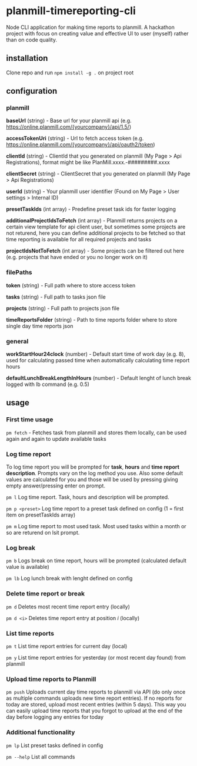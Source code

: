 # planmill-timereporting-cli
Node CLI application for making time reports to planmill. A hackathon project with focus on creating value and effective UI to user (myself) rather than on code quality.

## installation
Clone repo and run ```npm install -g .``` on project root

## configuration

### planmill
**baseUrl** (string) - Base url for your planmill api (e.g. https://online.planmill.com/{yourcompany}/api/1.5/)
 
**accessTokenUri** (string) - Url to fetch access token (e.g. https://online.planmill.com/{yourcompany}/api/oauth2/token)

**clientId** (string) - ClientId that you generated on planmill (My Page > Api Registrations), format might be like PlanMill.xxxx.-#########.xxxx

**clientSecret** (string) - ClientSecret that you generated on planmill (My Page > Api Registrations)

**userId** (string) - Your planmill user identifier (Found on My Page > User settings > Internal ID)

**presetTaskIds** (int array) - Predefine preset task ids for faster logging

**additionalProjectIdsToFetch** (int array) - Planmill returns projects on a certain view template for api client user, but sometimes some  projects are not returend, here you can define additional projects to be fetched so that time reporting is available for all required projects and tasks  

**projectIdsNotToFetch** (int array) - Some projects can be filtered out here (e.g. projects that have ended or you no longer work on it)

### filePaths
**token** (string) - Full path where to store access token

**tasks** (string) - Full path to tasks json file

**projects** (string) - Full path to projects json file

**timeReportsFolder** (string) - Path to time reports folder where to store single day time reports json

### general

**workStartHour24clock** (number) - Default start time of work day (e.g. 8), used for calculating passed time when automatically calculating time report hours

**defaultLunchBreakLengthInHours** (number) - Default lenght of lunch break logged with lb command (e.g. 0.5)

## usage

### First time usage
```pm fetch``` - Fetches task from planmill and stores them locally, can be used again and again to update available tasks

### Log time report

To log time report you will be prompted for **task**, **hours** and **time report description**. Prompts vary on the log method you use. Also some default values are calculated for you and those will be used by pressing giving empty answer/pressing enter on prompt.

```pm l``` Log time report. Task, hours and description will be prompted.

```pm p <preset>``` Log time report to a preset task defined on config (1 = first item on presetTaskIds array)

```pm m``` Log time report to most used task. Most used tasks within a month or so are returend on lsit prompt.

### Log break

```pm b``` Logs break on time report, hours will be prompted (calculated default value is available)

```pm lb``` Log lunch break with lenght defined on config

### Delete time report or break

```pm d``` Deletes most recent time report entry (locally)

```pm d <i>``` Deletes time report entry at position *i* (locally)

### List time reports

```pm t``` List time report entries for current day (local)

```pm y``` List time report entries for yesterday (or most recent day found) from planmill

### Upload time reports to Planmill

```pm push``` Uploads current day time reports to planmill via API (do only once as multiple commands uploads new time report entries). If no reports for today are stored, upload most recent entries (within 5 days). This way you can easily upload time reports that you forgot to upload at the end of the day before logging any entries for today

### Additional functionality

```pm lp``` List preset tasks defined in config

```pm --help``` List all commands
